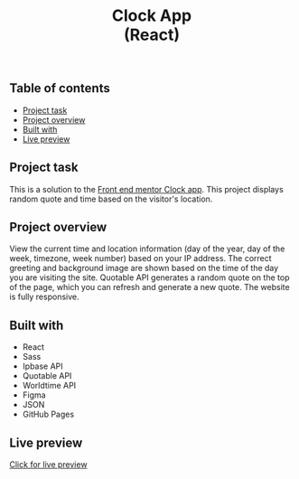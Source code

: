 <h1 align="center">
  Clock App <br/> 
  (React)
</h1>
<br>

## Table of contents

- [Project task](#project-task)
- [Project overview](#project-overview)
- [Built with](#built-with)
- [Live preview](#live-preview)

## Project task

This is a solution to the [Front end mentor Clock app](https://www.frontendmentor.io/challenges/clock-app-LMFaxFwrM). This project displays random quote and time based on the visitor's location.

## Project overview

View the current time and location information (day of the year, day of the week, timezone, week number) based on your IP address. The correct greeting and background image are shown based on the time of the day you are visiting the site. Quotable API generates a random quote on the top of the page, which you can refresh and generate a new quote. The website is fully responsive.

## Built with

- React
- Sass
- Ipbase API
- Quotable API
- Worldtime API
- Figma
- JSON
- GitHub Pages

## Live preview

[Click for live preview](https://jeko10.github.io/Clock-App/)
